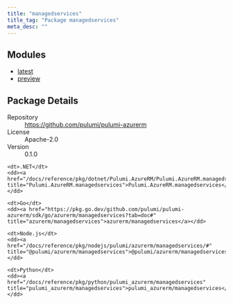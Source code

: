 ```yaml
---
title: "managedservices"
title_tag: "Package managedservices"
meta_desc: ""
---
```


<!-- WARNING: this file was generated by Pulumi Docs Generator. -->
<!-- Do not edit by hand unless you're certain you know what you are doing! -->



<h2 id="modules">Modules</h2>
<ul class="api">
    <li><a href="latest/" title="latest"><span class="symbol module"></span>latest</a></li>
    <li><a href="preview/" title="preview"><span class="symbol module"></span>preview</a></li>
</ul>

<h2 id="package-details">Package Details</h2>
<dl class="package-details">
	<dt>Repository</dt>
	<dd><a href="https://github.com/pulumi/pulumi-azurerm">https://github.com/pulumi/pulumi-azurerm</a></dd>
	<dt>License</dt>
	<dd>Apache-2.0</dd>
	<dt>Version</dt>
	<dd>0.1.0</dd>
</dl>



<dl class="tabular">

    <dt>.NET</dt>
    <dd><a href="/docs/reference/pkg/dotnet/Pulumi.AzureRM/Pulumi.AzureRM.managedservices.html" title="Pulumi.AzureRM.managedservices">Pulumi.AzureRM.managedservices</a></dd>

    <dt>Go</dt>
    <dd><a href="https://pkg.go.dev/github.com/pulumi/pulumi-azurerm/sdk/go/azurerm/managedservices?tab=doc#" title="azurerm/managedservices">azurerm/managedservices</a></dd>

    <dt>Node.js</dt>
    <dd><a href="/docs/reference/pkg/nodejs/pulumi/azurerm/managedservices/#" title="@pulumi/azurerm/managedservices">@pulumi/azurerm/managedservices</a></dd>

    <dt>Python</dt>
    <dd><a href="/docs/reference/pkg/python/pulumi_azurerm/managedservices" title="pulumi_azurerm/managedservices">pulumi_azurerm/managedservices</a></dd>

</dl>

